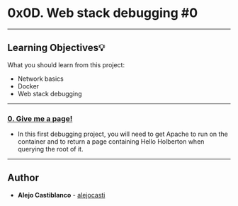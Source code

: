 # 0x0D. Web stack debugging #0

---
## Learning Objectives:bulb:
What you should learn from this project:

* Network basics
* Docker
* Web stack debugging

---


### [0. Give me a page! ](./0-give_me_a_page)
* In this first debugging project, you will need to get Apache to run on the container and to return a page containing Hello Holberton when querying the root of it.

---

## Author
* **Alejo Castiblanco** - [alejocasti](github.com/alejocasti)
